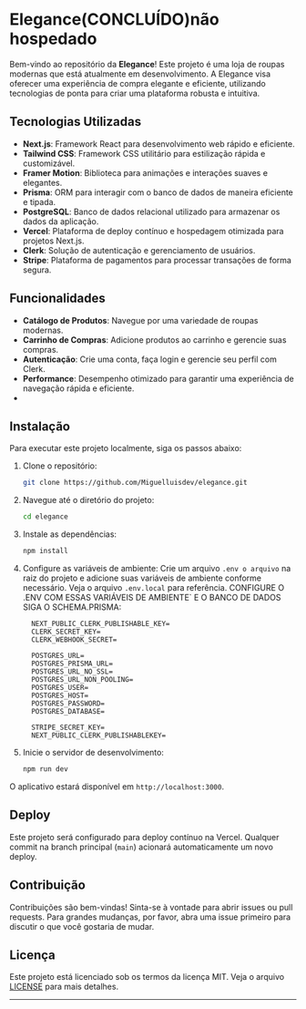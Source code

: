 
# Elegance(CONCLUÍDO)não hospedado

Bem-vindo ao repositório da **Elegance**! Este projeto é uma loja de roupas modernas que está atualmente em desenvolvimento. A Elegance visa oferecer uma experiência de compra elegante e eficiente, utilizando tecnologias de ponta para criar uma plataforma robusta e intuitiva.

## Tecnologias Utilizadas

- **Next.js**: Framework React para desenvolvimento web rápido e eficiente.
- **Tailwind CSS**: Framework CSS utilitário para estilização rápida e customizável.
- **Framer Motion**: Biblioteca para animações e interações suaves e elegantes.
- **Prisma**: ORM para interagir com o banco de dados de maneira eficiente e tipada.
- **PostgreSQL**: Banco de dados relacional utilizado para armazenar os dados da aplicação.
- **Vercel**: Plataforma de deploy contínuo e hospedagem otimizada para projetos Next.js.
- **Clerk**: Solução de autenticação e gerenciamento de usuários.
- **Stripe**: Plataforma de pagamentos para processar transações de forma segura.

## Funcionalidades

- **Catálogo de Produtos**: Navegue por uma variedade de roupas modernas.
- **Carrinho de Compras**: Adicione produtos ao carrinho e gerencie suas compras.
- **Autenticação**: Crie uma conta, faça login e gerencie seu perfil com Clerk.
- **Performance**: Desempenho otimizado para garantir uma experiência de navegação rápida e eficiente.
- 
## Instalação

Para executar este projeto localmente, siga os passos abaixo:

1. Clone o repositório:
   ```bash
   git clone https://github.com/Miguelluisdev/elegance.git
   ```

2. Navegue até o diretório do projeto:
   ```bash
   cd elegance
   ```

3. Instale as dependências:
   ```bash
   npm install
   ```

4. Configure as variáveis de ambiente:
   Crie um arquivo `.env o arquivo` na raiz do projeto e adicione suas variáveis de ambiente conforme necessário. Veja o arquivo `.env.local` para referência.
      CONFIGURE O .ENV COM ESSAS VARIÁVEIS DE AMBIENTE` E O BANCO DE DADOS SIGA O SCHEMA.PRISMA:

         NEXT_PUBLIC_CLERK_PUBLISHABLE_KEY=
         CLERK_SECRET_KEY=
         CLERK_WEBHOOK_SECRET=
         
         POSTGRES_URL=
         POSTGRES_PRISMA_URL=
         POSTGRES_URL_NO_SSL=
         POSTGRES_URL_NON_POOLING=
         POSTGRES_USER=
         POSTGRES_HOST=
         POSTGRES_PASSWORD=
         POSTGRES_DATABASE=
         
         STRIPE_SECRET_KEY=
         NEXT_PUBLIC_CLERK_PUBLISHABLEKEY=


6. Inicie o servidor de desenvolvimento:
   ```bash
   npm run dev
   ```

O aplicativo estará disponível em `http://localhost:3000`.

## Deploy

Este projeto será configurado para deploy contínuo na Vercel. Qualquer commit na branch principal (`main`) acionará automaticamente um novo deploy.

## Contribuição

Contribuições são bem-vindas! Sinta-se à vontade para abrir issues ou pull requests. Para grandes mudanças, por favor, abra uma issue primeiro para discutir o que você gostaria de mudar.

## Licença

Este projeto está licenciado sob os termos da licença MIT. Veja o arquivo [LICENSE](LICENSE) para mais detalhes.

---
